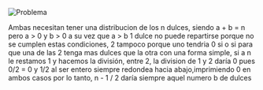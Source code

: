 ![Problema](https://media.discordapp.net/attachments/1083902726179672125/1087180933653872701/candiesandtwosisters.png?width=733&height=507)

Ambas necesitan tener una distribucion de los n dulces, siendo a + b =  n
pero a > 0 y b > 0
a su vez que a > b
1 dulce no puede repartirse porque no se cumplen estas condiciones, 2 tampoco porque uno tendria 0 si o si
para que una de las 2 tenga mas dulces que la otra
con una forma simple, si a n le restamos 1 y hacemos la división, entre 2, la division de 1 y 2 daría 0
pues 0/2 = 0 y 1/2 al ser entero siempre redondea hacia abajo,imprimiendo 0 en ambos casos
por lo tanto, n - 1 / 2 daría siempre aquel numero b de dulces